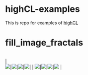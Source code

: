 # highCL-examples
This is repo for examples of [highCL](https://github.com/opencl-pure/highCL)
# fill_image_fractals
|                                      |                                |                |                       |
| :----------------------------------: | :----------------------------: | :------------: | :-------------------: |
|    
![](fill_image_fractals/outputs/sierpinski_triangle_fractal.png)|![](fill_image_fractals/outputs/mandelbrot_blue_red_black_fractal.png)|![](fill_image_fractals/outputs/julia_fractal.png)|![](fill_image_fractals/outputs/mandelbrot_basic_fractal.png)|
                                                                                 | 
![](fill_image_fractals/outputs/mandelbrot_pseudo_random_colors_fractal.png)|![](fill_image_fractals/outputs/sierpinski_triangle2_fractal.png)|![](ill_image_fractals/outputs/julia_set_fractal.png)|![](fill_image_fractals/outputs/julia_basic_fractal.png) |

